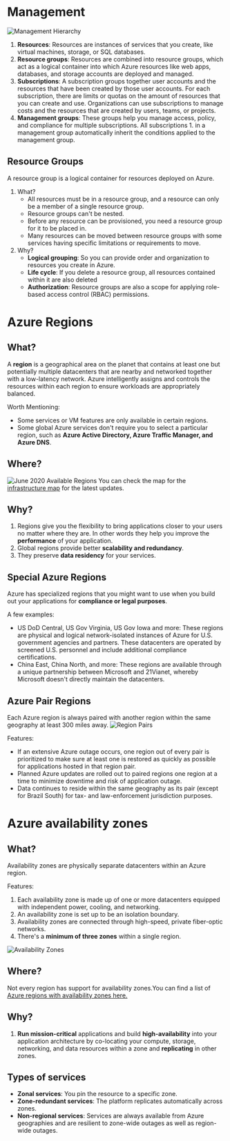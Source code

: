 # Management

![Management Hierarchy](https://docs.microsoft.com/en-us/learn/azure-fundamentals/azure-architecture-fundamentals/media/hierarchy-372fef74.png)

1. **Resources**: Resources are instances of services that you create, like virtual machines, storage, or SQL databases.
1. **Resource groups**: Resources are combined into resource groups, which act as a logical container into which Azure resources like web apps, databases, and storage accounts are deployed and managed.
1. **Subscriptions**: A subscription groups together user accounts and the resources that have been created by those user accounts. For each subscription, there are limits or quotas on the amount of resources that you can create and use. Organizations can use subscriptions to manage costs and the resources that are created by users, teams, or projects.
1. **Management groups**: These groups help you manage access, policy, and compliance for multiple subscriptions. All subscriptions 1. in a management group automatically inherit the conditions applied to the management group.

## Resource Groups

A resource group is a logical container for resources deployed on Azure.

1. What?
    - All resources must be in a resource group, and a resource can only be a member of a single resource group.
    - Resource groups can't be nested.
    - Before any resource can be provisioned, you need a resource group for it to be placed in.
    - Many resources can be moved between resource groups with some services having specific limitations or requirements to move.
1. Why?
    - **Logical grouping**: So you can provide order and organization to resources you create in Azure.
    - **Life cycle**: If you delete a resource group, all resources contained within it are also deleted
    - **Authorization**: Resource groups are also a scope for applying role-based access control (RBAC) permissions.

# Azure Regions

## What?

A **region** is a geographical area on the planet that contains at least one but potentially multiple datacenters that are nearby and networked together with a low-latency network. Azure intelligently assigns and controls the resources within each region to ensure workloads are appropriately balanced.

Worth Mentioning:

-   Some services or VM features are only available in certain regions.
-   Some global Azure services don't require you to select a particular region, such as **Azure Active Directory, Azure Traffic Manager, and Azure DNS**.

## Where?

![June 2020 Available Regions](https://docs.microsoft.com/en-us/learn/azure-fundamentals/azure-architecture-fundamentals/media/regions-small-be724495.png)
You can check the map for the [infrastructure map](https://infrastructuremap.microsoft.com/explore) for the latest updates.

## Why?

1. Regions give you the flexibility to bring applications closer to your users no matter where they are. In other words they help you improve the **performance** of your application.
1. Global regions provide better **scalability and redundancy**.
1. They preserve **data residency** for your services.

## Special Azure Regions

Azure has specialized regions that you might want to use when you build out your applications for **compliance or legal purposes**.

A few examples:

-   US DoD Central, US Gov Virginia, US Gov Iowa and more: These regions are physical and logical network-isolated instances of Azure for U.S. government agencies and partners. These datacenters are operated by screened U.S. personnel and include additional compliance certifications.
-   China East, China North, and more: These regions are available through a unique partnership between Microsoft and 21Vianet, whereby Microsoft doesn't directly maintain the datacenters.

## Azure Pair Regions

Each Azure region is always paired with another region within the same geography at least 300 miles away.
![Region Pairs](https://docs.microsoft.com/en-us/learn/azure-fundamentals/azure-architecture-fundamentals/media/region-pairs-d9eb9728.png)

Features:

-   If an extensive Azure outage occurs, one region out of every pair is prioritized to make sure at least one is restored as quickly as possible for applications hosted in that region pair.
-   Planned Azure updates are rolled out to paired regions one region at a time to minimize downtime and risk of application outage.
-   Data continues to reside within the same geography as its pair (except for Brazil South) for tax- and law-enforcement jurisdiction purposes.

# Azure availability zones

## What?

Availability zones are physically separate datacenters within an Azure region.

Features:

1. Each availability zone is made up of one or more datacenters equipped with independent power, cooling, and networking.
1. An availability zone is set up to be an isolation boundary.
1. Availability zones are connected through high-speed, private fiber-optic networks.
1. There's a **minimum of three zones** within a single region.

![Availability Zones](https://docs.microsoft.com/en-us/learn/azure-fundamentals/azure-architecture-fundamentals/media/availability-zones-5c3c490c.png)

## Where?

Not every region has support for availability zones.You can find a list of [Azure regions with availability zones here.](https://docs.microsoft.com/en-us/azure/availability-zones/az-region#azure-regions-with-availability-zones)

## Why?

1. **Run mission-critical** applications and build **high-availability** into your application architecture by co-locating your compute, storage, networking, and data resources within a zone and **replicating** in other zones.

## Types of services

-   **Zonal services**: You pin the resource to a specific zone.
-   **Zone-redundant services**: The platform replicates automatically across zones.
-   **Non-regional services**: Services are always available from Azure geographies and are resilient to zone-wide outages as well as region-wide outages.
